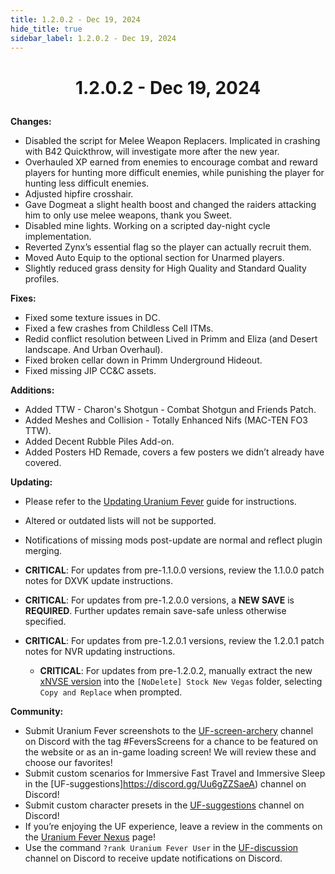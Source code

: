 ```yaml
---
title: 1.2.0.2 - Dec 19, 2024
hide_title: true
sidebar_label: 1.2.0.2 - Dec 19, 2024
---
```


# <p align="center"> 1.2.0.2 - Dec 19, 2024 </p>

**Changes:**
- Disabled the script for Melee Weapon Replacers. Implicated in crashing with B42 Quickthrow, will investigate more after the new year.
- Overhauled XP earned from enemies to encourage combat and reward players for hunting more difficult enemies, while punishing the player for hunting less difficult enemies.
- Adjusted hipfire crosshair.
- Gave Dogmeat a slight health boost and changed the raiders attacking him to only use melee weapons, thank you Sweet.
- Disabled mine lights. Working on a scripted day-night cycle implementation.
- Reverted Zynx’s essential flag so the player can actually recruit them.
- Moved Auto Equip to the optional section for Unarmed players.
- Slightly reduced grass density for High Quality and Standard Quality profiles.

**Fixes:**
- Fixed some texture issues in DC.
- Fixed a few crashes from Childless Cell ITMs.
- Redid conflict resolution between Lived in Primm and Eliza (and Desert landscape. And Urban Overhaul).
- Fixed broken cellar down in Primm Underground Hideout.
- Fixed missing JIP CC&C assets.

**Additions:**
- Added TTW - Charon's Shotgun - Combat Shotgun and Friends Patch.
- Added Meshes and Collision - Totally Enhanced Nifs (MAC-TEN FO3 TTW).
- Added Decent Rubble Piles Add-on.
- Added Posters HD Remade, covers a few posters we didn’t already have covered.

**Updating:**
- Please refer to the [Updating Uranium Fever](<https://uraniumfever.net/docs/updating/>) guide for instructions.
- Altered or outdated lists will not be supported.
- Notifications of missing mods post-update are normal and reflect plugin merging.

- **CRITICAL**: For updates from pre-1.1.0.0 versions, review the 1.1.0.0 patch notes for DXVK update instructions.
- **CRITICAL**: For updates from pre-1.2.0.0 versions, a **NEW SAVE** is **REQUIRED**. Further updates remain save-safe unless otherwise specified.
- **CRITICAL**: For updates from pre-1.2.0.1 versions, review the 1.2.0.1 patch notes for NVR updating instructions. 
	- **CRITICAL**:  For updates from pre-1.2.0.2, manually extract the new [xNVSE version](https://www.nexusmods.com/Core/Libs/Common/Widgets/DownloadPopUp?id=1000144386&nmm=1&game_id=130) into the `[NoDelete] Stock New Vegas` folder, selecting `Copy and Replace` when prompted.

**Community:**
- Submit Uranium Fever screenshots to the [UF-screen-archery](https://discord.gg/Uu6gZZSaeA) channel on Discord with the tag #FeversScreens for a chance to be featured on the website or as an in-game loading screen! We will review these and choose our favorites!
- Submit custom scenarios for Immersive Fast Travel and Immersive Sleep in the [UF-suggestions]https://discord.gg/Uu6gZZSaeA) channel on Discord!
- Submit custom character presets in the [UF-suggestions](https://discord.gg/Uu6gZZSaeA) channel on Discord!
- If you’re enjoying the UF experience, leave a review in the comments on the [Uranium Fever Nexus](https://www.nexusmods.com/newvegas/mods/89815?tab=posts&BH=3) page!
- Use the command `?rank Uranium Fever User` in the [UF-discussion](https://discord.gg/Uu6gZZSaeA) channel on Discord to receive update notifications on Discord.
